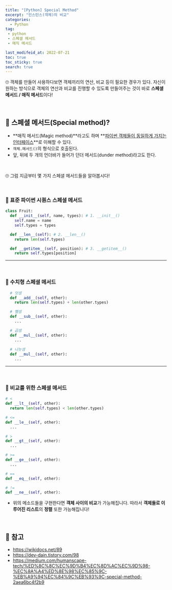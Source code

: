 ```yaml
---
title: "[Python] Special Method"
excerpt: "인스턴스(객체)의 비교"
categories:
  - Python
tag:
 - python
 - 스페셜 메서드
 - 매직 메서드

last_modifeid_at: 2022-07-21
toc: true
toc_sticky: true
search: true
---
```


🙄 객체를 만들어 사용하다보면 객체끼리의 연산, 비교 등이 필요한 경우가 있다. 자신이 원하는 방식으로 객체의 연산과 비교를 진행할 수 있도록 만들어주는 것이 바로 **스페셜 메서드 / 매직 메서드**이다!

<br>

## 👩 스페셜 메서드(Special method)?
  * **매직 메서드(Magic method)**라고도 하며 **<u>파이썬 객체들이 동일하게 가지는 인터페이스</u>**로 이해할 수 있다.
  * `객체.메서드()`의 형식으로 호출된다.
  * 앞, 뒤에 두 개의 언더바가 들어가 던더 메서드(dunder method)라고도 한다.

<br>

🙄 그럼 지금부터 몇 가지 스페셜 메서드들을 알아봅시다!

<br>

### 🧐 표준 파이썬 시퀀스 스페셜 메서드

  ```python
  class Fruit:
    def __init__(self, name, types): # 1. __init__()
      self.name = name
      self.types = types

    def __len__(self): # 2. __len__()
      return len(self.types)

    def __getitem__(self, position): # 3. __getitem__()
      return self.types[position]
  ```

-----

<br>

### 🧐 수치형 스페셜 메서드

  ```python
    # 덧셈
    def __add__(self, other):
      return len(self.types) + len(other.types)

    # 뺄셈
    def __sub__(self, other):
      ...

    # 곱셈
    def __mul__(self, other):
      ...
    
    # 나눗셈
    def __mul__(self, other):
      ...
  ```

-------

<br>

### 🧐 비교를 위한 스페셜 메서드

  ```python
  # <
  def __lt__(self, other):
    return len(self.types) < len(other.types)

  # <=
  def __le__(self, other):
    ...

  # >
  def __gt__(self, other):
    ...

  # >=
  def __ge__(self, other):
    ...

  # ==
  def __eq__(self, other):

  # !=
  def __ne__(self, other):
  ```

  * 위의 메소드들을 구현한다면 **객체 사이의 비교**가 가능해집니다. 따라서 **객체들로 이루어진 리스트**의 **정렬** 또한 가능해집니다!

  <br>

## 📃 참고
* <https://wikidocs.net/89>
* <https://dev-dain.tistory.com/98>
* <https://medium.com/humanscape-tech/%ED%8C%8C%EC%9D%B4%EC%8D%AC%EC%9D%98-%EC%8A%A4%ED%8E%98%EC%85%9C-%EB%A9%94%EC%84%9C%EB%93%9C-special-method-2aea6bc4f2b9>
